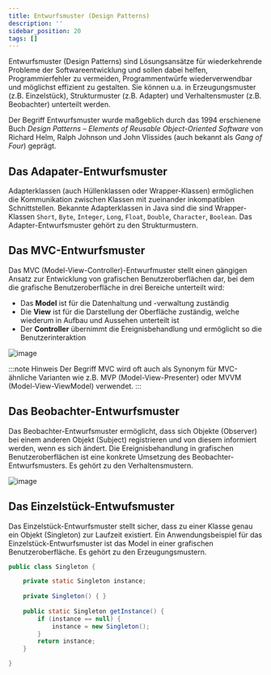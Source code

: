 ```yaml
---
title: Entwurfsmuster (Design Patterns)
description: ''
sidebar_position: 20
tags: []
---
```


Entwurfsmuster (Design Patterns) sind Lösungsansätze für wiederkehrende Probleme der Softwareentwicklung und sollen dabei helfen, Programmierfehler zu vermeiden, Programmentwürfe wiederverwendbar und möglichst effizient zu gestalten. Sie können u.a. in 
Erzeugungsmuster (z.B. Einzelstück), Strukturmuster (z.B. Adapter) und Verhaltensmuster (z.B. Beobachter) unterteilt werden.

Der Begriff Entwurfsmuster wurde maßgeblich durch das 1994 erschienene Buch _Design Patterns – Elements of Reusable Object-Oriented Software_ von Richard Helm, Ralph Johnson und John Vlissides (auch bekannt als _Gang of Four_) geprägt.

## Das Adapater-Entwurfsmuster
Adapterklassen (auch Hüllenklassen oder Wrapper-Klassen) ermöglichen die Kommunikation zwischen Klassen mit zueinander inkompatiblen Schnittstellen. Bekannte Adapterklassen in Java sind die sind Wrapper-Klassen `Short`, `Byte`, `Integer`, `Long`, `Float`, 
`Double`, `Character`, `Boolean`. Das Adapter-Entwurfsmuster gehört zu den Strukturmustern.

## Das MVC-Entwurfsmuster
Das MVC (Model-View-Controller)-Entwurfmuster stellt einen gängigen Ansatz zur Entwicklung von grafischen Benutzeroberflächen dar, bei dem die grafische Benutzeroberfläche in drei Bereiche unterteilt wird:
- Das **Model** ist für die Datenhaltung und -verwaltung zuständig
- Die **View** ist für die Darstellung der Oberfläche zuständig, welche wiederum in Aufbau und Aussehen unterteilt ist
- Der **Controller** übernimmt die Ereignisbehandlung und ermöglicht so die Benutzerinteraktion

![image](https://user-images.githubusercontent.com/47243617/175276227-7ad23517-2a5b-42c4-9a2f-27338cf34644.png)

:::note Hinweis
Der Begriff MVC wird oft auch als Synonym für MVC-ähnliche Varianten wie z.B. MVP (Model-View-Presenter) oder MVVM (Model-View-ViewModel) verwendet.
:::

## Das Beobachter-Entwurfsmuster
Das Beobachter-Entwurfsmuster ermöglicht, dass sich Objekte (Observer) bei einem anderen Objekt (Subject) registrieren und von diesem informiert werden, wenn es sich ändert. Die Ereignisbehandlung in grafischen Benutzeroberflächen ist eine konkrete Umsetzung 
des Beobachter-Entwurfsmusters. Es gehört zu den Verhaltensmustern.

![image](https://user-images.githubusercontent.com/47243617/175276105-c2f3545e-2228-437d-abab-b0785a77bb23.png)

## Das Einzelstück-Entwufsmuster
Das Einzelstück-Entwurfsmuster stellt sicher, dass zu einer Klasse genau ein Objekt (Singleton) zur Laufzeit existiert. Ein Anwendungsbeispiel für das Einzelstück-Entwurfsmuster ist das Model in einer grafischen Benutzeroberfläche. Es gehört zu den 
Erzeugungsmustern.

```java
public class Singleton {

    private static Singleton instance;
  
    private Singleton() { }
  
    public static Singleton getInstance() {
        if (instance == null) {
            instance = new Singleton();
        }
        return instance;
    }

}
```
